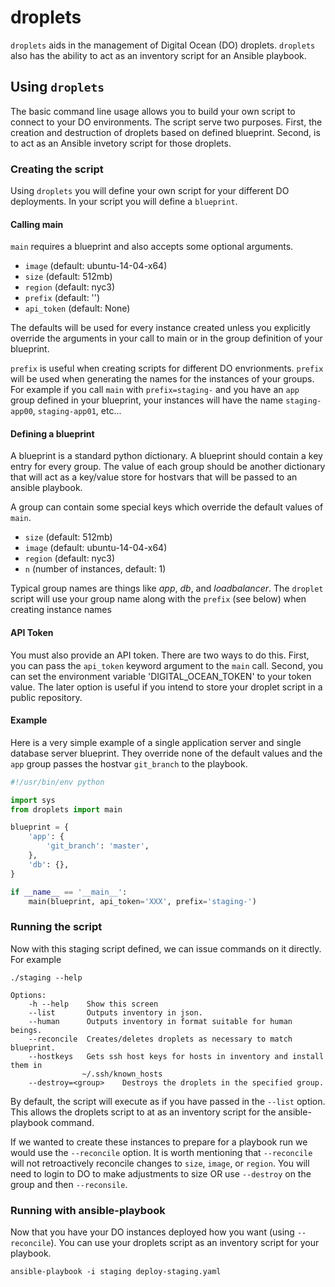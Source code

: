 # droplets

`droplets` aids in the management of Digital Ocean (DO) droplets. `droplets` also has the
ability to act as an inventory script for an Ansible playbook.

## Using `droplets`

The basic command line usage allows you to build your own script to connect to your
DO environments. The script serve two purposes. First, the creation and
destruction of droplets based on defined blueprint. Second, is to act as an
Ansible invetory script for those droplets.

### Creating the script

Using `droplets` you will define your own script for your different DO deployments.
In your script you will define a `blueprint`.

#### Calling main

`main` requires a blueprint and also accepts some optional arguments.

 - `image` (default: ubuntu-14-04-x64)
 - `size` (default: 512mb)
 - `region` (default: nyc3)
 - `prefix` (default: '')
 - `api_token` (default: None)

The defaults will be used for every instance created unless you explicitly override
the arguments in your call to main or in the group definition of your blueprint.

`prefix` is useful when creating scripts for different DO envrionments. `prefix` will
be used when generating the names for the instances of your groups. For example if you
call `main` with `prefix=staging-` and you have an `app` group defined in your blueprint,
your instances will have the name `staging-app00`, `staging-app01`, etc...

#### Defining a blueprint

A blueprint is a standard python dictionary. A blueprint should contain a key entry for
every group. The value of each group should be another dictionary that will act
as a key/value store for hostvars that will be passed to an ansible playbook.

A group can contain some special keys which override the default values of `main`.

 - `size` (default: 512mb)
 - `image` (default: ubuntu-14-04-x64)
 - `region` (default: nyc3)
 - `n` (number of instances, default: 1)

Typical group names are things like _app_, _db_, and _loadbalancer_. The `droplet` script
will use your group name along with the `prefix` (see below) when creating instance names


#### API Token

You must also provide an API token. There are two ways to do this. First, you can pass
the `api_token` keyword argument to the `main` call. Second, you can set the environment
variable 'DIGITAL_OCEAN_TOKEN' to your token value. The later option is useful if you
intend to store your droplet script in a public repository.

#### Example

Here is a very simple example of a single application server and single database server blueprint.
They override none of the default values and the `app` group passes the hostvar `git_branch`
to the playbook.

```python
#!/usr/bin/env python

import sys
from droplets import main

blueprint = {
    'app': {
        'git_branch': 'master',
    },
    'db': {},
}

if __name__ == '__main__':
    main(blueprint, api_token='XXX', prefix='staging-')
```

### Running the script

Now with this staging script defined, we can issue commands on it directly. For
example

    ./staging --help

    Options:
        -h --help    Show this screen
        --list       Outputs inventory in json.
        --human      Outputs inventory in format suitable for human beings.
        --reconcile  Creates/deletes droplets as necessary to match blueprint.
        --hostkeys   Gets ssh host keys for hosts in inventory and install them in
                    ~/.ssh/known_hosts
        --destroy=<group>    Destroys the droplets in the specified group.

By default, the script will execute as if you have passed in the `--list` option. This allows the
droplets script to at as an inventory script for the ansible-playbook command.

If we wanted to create these instances to prepare for a playbook run we would use the `--reconcile` option. It is
worth mentioning that `--reconcile` will not retroactively reconcile changes to `size`, `image`, or `region`.
You will need to login to DO to make adjustments to size OR use `--destroy` on the group and then `--reconsile`.

### Running with ansible-playbook

Now that you have your DO instances deployed how you want (using `--reconcile`). You can use your droplets script
as an inventory script for your playbook.

    ansible-playbook -i staging deploy-staging.yaml

